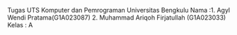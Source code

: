 Tugas UTS Komputer dan Pemrograman Universitas Bengkulu
Nama :1. Agyl Wendi Pratama(G1A023087)
      2. Muhammad Ariqoh Firjatullah (G1A023033)
Kelas : A

